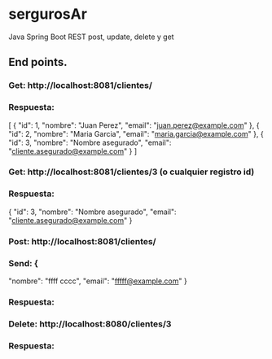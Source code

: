 # sergurosAr
Java Spring Boot REST post, update, delete y get


## End points.

### Get: http://localhost:8081/clientes/
### Respuesta:
[
    {
        "id": 1,
        "nombre": "Juan Perez",
        "email": "juan.perez@example.com"
    },
    {
        "id": 2,
        "nombre": "Maria Garcia",
        "email": "maria.garcia@example.com"
    },
    {
        "id": 3,
        "nombre": "Nombre asegurado",
        "email": "cliente.asegurado@example.com"
    }
]

### Get: http://localhost:8081/clientes/3 (o cualquier registro id)
### Respuesta:
{
    "id": 3,
    "nombre": "Nombre asegurado",
    "email": "cliente.asegurado@example.com"
}

### Post: http://localhost:8081/clientes/
### Send: {
  "nombre": "ffff cccc",
  "email": "fffff@example.com"
}

### Respuesta: 

### Delete: http://localhost:8080/clientes/3
### Respuesta: 
